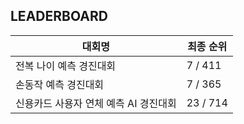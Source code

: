## LEADERBOARD
|대회명|최종 순위|
|-|-|
|전복 나이 예측 경진대회|7 / 411|
|손동작 예측 경진대회|7 / 365|
|신용카드 사용자 연체 예측 AI 경진대회|23 / 714|
